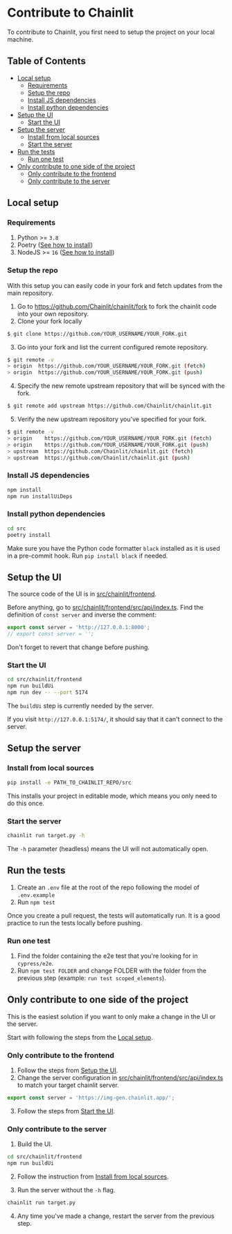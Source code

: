 # Contribute to Chainlit

To contribute to Chainlit, you first need to setup the project on your local machine.

## Table of Contents
<!--
Generated using https://ecotrust-canada.github.io/markdown-toc/.
I've copy/pasted the whole document there, without the previous two headings.
-->

- [Local setup](#local-setup)
  * [Requirements](#requirements)
  * [Setup the repo](#setup-the-repo)
  * [Install JS dependencies](#install-js-dependencies)
  * [Install python dependencies](#install-python-dependencies)
- [Setup the UI](#setup-the-ui)
  * [Start the UI](#start-the-ui)
- [Setup the server](#setup-the-server)
  * [Install from local sources](#install-from-local-sources)
  * [Start the server](#start-the-server)
- [Run the tests](#run-the-tests)
  * [Run one test](#run-one-test)
- [Only contribute to one side of the project](#only-contribute-to-one-side-of-the-project)
  * [Only contribute to the frontend](#only-contribute-to-the-frontend)
  * [Only contribute to the server](#only-contribute-to-the-server)

## Local setup

### Requirements

1. Python >= `3.8` 
2. Poetry ([See how to install](https://python-poetry.org/docs/#installation))
3. NodeJS >= `16` ([See how to install](https://nodejs.org/en/download))


### Setup the repo

With this setup you can easily code in your fork and fetch updates from the main repository.

1. Go to https://github.com/Chainlit/chainlit/fork to fork the chainlit code into your own repository.
2. Clone your fork locally
```sh
$ git clone https://github.com/YOUR_USERNAME/YOUR_FORK.git
```
3. Go into your fork and list the current configured remote repository.
```sh
$ git remote -v
> origin  https://github.com/YOUR_USERNAME/YOUR_FORK.git (fetch)
> origin  https://github.com/YOUR_USERNAME/YOUR_FORK.git (push) 
```
4. Specify the new remote upstream repository that will be synced with the fork.
```sh
$ git remote add upstream https://github.com/Chainlit/chainlit.git
```
5. Verify the new upstream repository you've specified for your fork.
```sh
$ git remote -v
> origin    https://github.com/YOUR_USERNAME/YOUR_FORK.git (fetch)
> origin    https://github.com/YOUR_USERNAME/YOUR_FORK.git (push)
> upstream  https://github.com/Chainlit/chainlit.git (fetch)
> upstream  https://github.com/Chainlit/chainlit.git (push)
```

### Install JS dependencies

```sh
npm install
npm run installUiDeps
```

### Install python dependencies

```sh
cd src
poetry install
```

Make sure you have the Python code formatter `black` installed as it is used in a pre-commit hook. Run `pip install black` if needed.

## Setup the UI

The source code of the UI is in [src/chainlit/frontend](/src/chainlit/frontend).

Before anything, go to [src/chainlit/frontend/src/api/index.ts](/src/chainlit/frontend/src/api/index.ts). Find the definition of `const server` and inverse the comment:

```ts
export const server = 'http://127.0.0.1:8000';
// export const server = '';
```

Don't forget to revert that change before pushing.

### Start the UI

```sh
cd src/chainlit/frontend
npm run buildUi
npm run dev -- --port 5174
```

The `buildUi` step is currently needed by the server.

If you visit `http://127.0.0.1:5174/`, it should say that it can't connect to the server.
## Setup the server

### Install from local sources

```sh
pip install -e PATH_TO_CHAINLIT_REPO/src
```

This installs your project in editable mode, which means you only need to do this once.

### Start the server

```sh
chainlit run target.py -h
```

The `-h` parameter (headless) means the UI will not automatically open.

## Run the tests

1. Create an `.env` file at the root of the repo following the model of `.env.example`
2. Run `npm test`

Once you create a pull request, the tests will automatically run. It is a good practice to run the tests locally before pushing.

### Run one test

1. Find the folder containing the e2e test that you're looking for in `cypress/e2e`.
2. Run `npm test FOLDER` and change FOLDER with the folder from the previous step (example: `run test scoped_elements`).

## Only contribute to one side of the project

This is the easiest solution if you want to only make a change in the UI or the server.

Start with following the steps from the [Local setup](#local-setup).

### Only contribute to the frontend

1. Follow the steps from [Setup the UI](#setup-the-ui).
2. Change the server configuration in [src/chainlit/frontend/src/api/index.ts](/src/chainlit/frontend/src/api/index.ts) to match your target chainlit server. 

```js
export const server = 'https://img-gen.chainlit.app/';
```
3. Follow the steps from [Start the UI](#start-the-ui).

### Only contribute to the server

1. Build the UI.

```sh
cd src/chainlit/frontend
npm run buildUi
```

2. Follow the instruction from [Install from local sources](#install-from-local-sources).

3. Run the server without the `-h` flag.

```sh
chainlit run target.py
```

4. Any time you've made a change, restart the server from the previous step.